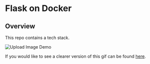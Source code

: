 # Flask on Docker

## Overview

This repo contains a tech stack.

![Upload Image Demo]()

If you would like to see a clearer version of this gif can be found [here](). 
